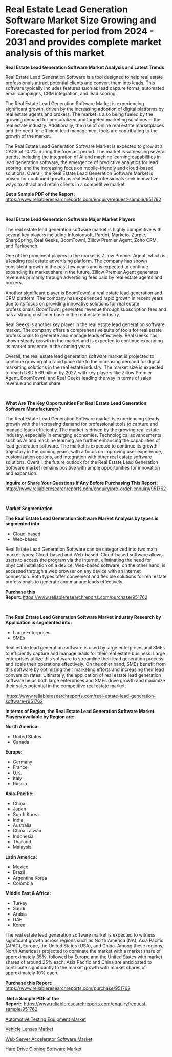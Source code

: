 <p><h1>Real Estate Lead Generation Software Market Size Growing and Forecasted for period from 2024 - 2031 and provides complete market analysis of this market</h1></p><p><strong>Real Estate Lead Generation Software Market Analysis and Latest Trends</strong></p>
<p><p>Real Estate Lead Generation Software is a tool designed to help real estate professionals attract potential clients and convert them into leads. This software typically includes features such as lead capture forms, automated email campaigns, CRM integration, and lead scoring.</p><p>The Real Estate Lead Generation Software Market is experiencing significant growth, driven by the increasing adoption of digital platforms by real estate agents and brokers. The market is also being fueled by the growing demand for personalized and targeted marketing solutions in the real estate industry. Additionally, the rise of online real estate marketplaces and the need for efficient lead management tools are contributing to the growth of the market.</p><p>The Real Estate Lead Generation Software Market is expected to grow at a CAGR of 10.2% during the forecast period. The market is witnessing several trends, including the integration of AI and machine learning capabilities in lead generation software, the emergence of predictive analytics for lead scoring, and the increasing focus on mobile-friendly and cloud-based solutions. Overall, the Real Estate Lead Generation Software Market is poised for continued growth as real estate professionals seek innovative ways to attract and retain clients in a competitive market.</p></p>
<p><strong>Get a Sample PDF of the Report:&nbsp;</strong> <a href="https://www.reliableresearchreports.com/enquiry/request-sample/951762">https://www.reliableresearchreports.com/enquiry/request-sample/951762</a></p>
<p>&nbsp;</p>
<p><strong>Real Estate Lead Generation Software Major Market Players</strong></p>
<p><p>The real estate lead generation software market is highly competitive with several key players including Infusionsoft, Pardot, Marketo, Zurple, SharpSpring, Real Geeks, BoomTown!, Zillow Premier Agent, Zoho CRM, and Parkbench.</p><p>One of the prominent players in the market is Zillow Premier Agent, which is a leading real estate advertising platform. The company has shown consistent growth in the past few years and is expected to continue expanding its market share in the future. Zillow Premier Agent generates revenues primarily through advertising fees paid by real estate agents and brokers.</p><p>Another significant player is BoomTown!, a real estate lead generation and CRM platform. The company has experienced rapid growth in recent years due to its focus on providing innovative solutions for real estate professionals. BoomTown! generates revenue through subscription fees and has a strong customer base in the real estate industry.</p><p>Real Geeks is another key player in the real estate lead generation software market. The company offers a comprehensive suite of tools for real estate professionals to generate and manage leads effectively. Real Geeks has shown steady growth in the market and is expected to continue expanding its market presence in the coming years.</p><p>Overall, the real estate lead generation software market is projected to continue growing at a rapid pace due to the increasing demand for digital marketing solutions in the real estate industry. The market size is expected to reach USD 5.69 billion by 2027, with key players like Zillow Premier Agent, BoomTown!, and Real Geeks leading the way in terms of sales revenue and market share.</p></p>
<p>&nbsp;</p>
<p><strong>What Are The Key Opportunities For Real Estate Lead Generation Software Manufacturers?</strong></p>
<p><p>The Real Estate Lead Generation Software market is experiencing steady growth with the increasing demand for professional tools to capture and manage leads efficiently. The market is driven by the growing real estate industry, especially in emerging economies. Technological advancements such as AI and machine learning are further enhancing the capabilities of lead generation software. The market is expected to continue its growth trajectory in the coming years, with a focus on improving user experience, customization options, and integration with other real estate software solutions. Overall, the future outlook for the Real Estate Lead Generation Software market remains positive with ample opportunities for innovation and expansion.</p></p>
<p><strong>Inquire or Share Your Questions If Any Before Purchasing This Report:</strong> <a href="https://www.reliableresearchreports.com/enquiry/pre-order-enquiry/951762">https://www.reliableresearchreports.com/enquiry/pre-order-enquiry/951762</a></p>
<p>&nbsp;</p>
<p><strong>Market Segmentation</strong></p>
<p><strong>The Real Estate Lead Generation Software Market Analysis by types is segmented into:</strong></p>
<p><ul><li>Cloud-based</li><li>Web-based</li></ul></p>
<p><p>Real Estate Lead Generation Software can be categorized into two main market types: Cloud-based and Web-based. Cloud-based software allows users to access the program via the internet, eliminating the need for physical installation on a device. Web-based software, on the other hand, is accessed through a web browser on any device with an internet connection. Both types offer convenient and flexible solutions for real estate professionals to generate and manage leads effectively.</p></p>
<p><strong>Purchase this Report:&nbsp;</strong><a href="https://www.reliableresearchreports.com/purchase/951762">https://www.reliableresearchreports.com/purchase/951762</a></p>
<p>&nbsp;</p>
<p><strong>The Real Estate Lead Generation Software Market Industry Research by Application is segmented into:</strong></p>
<p><ul><li>Large Enterprises</li><li>SMEs</li></ul></p>
<p><p>Real estate lead generation software is used by large enterprises and SMEs to efficiently capture and manage leads for their real estate business. Large enterprises utilize this software to streamline their lead generation process and scale their operations effectively. On the other hand, SMEs benefit from this software by optimizing their marketing efforts and increasing their lead conversion rates. Ultimately, the application of real estate lead generation software helps both large enterprises and SMEs drive growth and maximize their sales potential in the competitive real estate market.</p></p>
<p><a href="https://www.reliableresearchreports.com/real-estate-lead-generation-software-r951762">&nbsp;https://www.reliableresearchreports.com/real-estate-lead-generation-software-r951762</a></p>
<p><strong>In terms of Region, the Real Estate Lead Generation Software Market Players available by Region are:</strong></p>
<p>
    <p> <strong> North America: </strong>
        <ul>
            <li>United States</li>
            <li>Canada</li>
        </ul>
        </p> 
    <p> <strong> Europe: </strong>
        <ul>
            <li>Germany</li>
            <li>France</li>
            <li>U.K.</li>
            <li>Italy</li>
            <li>Russia</li>
        </ul>
        </p> 
    <p> <strong> Asia-Pacific: </strong>
        <ul>
            <li>China</li>
            <li>Japan</li>
            <li>South Korea</li>
            <li>India</li>
            <li>Australia</li>
            <li>China Taiwan</li>
            <li>Indonesia</li>
            <li>Thailand</li>
            <li>Malaysia</li>
        </ul>
        </p> 
    <p> <strong> Latin America: </strong>
        <ul>
            <li>Mexico</li>
            <li>Brazil</li>
            <li>Argentina Korea</li>
            <li>Colombia</li>
        </ul>
        </p> 
    <p> <strong> Middle East & Africa: </strong>
        <ul>
            <li>Turkey</li>
            <li>Saudi</li>
            <li>Arabia</li>
            <li>UAE</li>
            <li>Korea</li>
        </ul>
    </p>
    </p>
<p><p>The real estate lead generation software market is expected to witness significant growth across regions such as North America (NA), Asia Pacific (APAC), Europe, the United States (USA), and China. Among these regions, North America is projected to dominate the market with a market share of approximately 35%, followed by Europe and the United States with market shares of around 25% each. Asia Pacific and China are anticipated to contribute significantly to the market growth with market shares of approximately 10% each.</p></p>
<p><strong>Purchase this Report: </strong><a href="https://www.reliableresearchreports.com/purchase/951762">https://www.reliableresearchreports.com/purchase/951762</a></p>
<p>&nbsp;<strong>Get a Sample PDF of the Report:&nbsp;&nbsp;</strong><a href="https://www.reliableresearchreports.com/enquiry/request-sample/951762">https://www.reliableresearchreports.com/enquiry/request-sample/951762</a></p>
<p><strong></strong></p>
<p><p><a href="https://www.linkedin.com/pulse/automotive-testing-equipment-market-research-report-reveals-itswc?trackingId=t1E7pbO5BBDqyNeMkG31pw%3D%3D">Automotive Testing Equipment Market</a></p><p><a href="https://www.linkedin.com/pulse/vehicle-lenses-market-challenges-opportunities-growth-drivers-0goec?trackingId=6XhVTbhBNb4vVCRMZC%2BdwQ%3D%3D">Vehicle Lenses Market</a></p><p><a href="https://github.com/kufem1/Market-Research-Report-List-2/blob/main/web-server-accelerator-software-market.md">Web Server Accelerator Software Market</a></p><p><a href="https://github.com/kosella/Market-Research-Report-List-3/blob/main/hard-drive-cloning-software-market.md">Hard Drive Cloning Software Market</a></p></p>